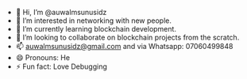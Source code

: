 - 👋 Hi, I’m @auwalmsunusidz
- 👀 I’m interested in networking with new people.
- 🌱 I’m currently learning blockchain development.
- 💞️ I’m looking to collaborate on blockchain projects from the scratch.
- 📫 auwalmsunusidz@gmail.com and via Whatsapp: 07060499848
- 😄 Pronouns: He
- ⚡ Fun fact: Love Debugging 

<!---
auwalmsunusidz/auwalmsunusidz is a ✨ special ✨ repository because its `README.md` (this file) appears on your GitHub profile.
You can click the Preview link to take a look at your changes.
--->
